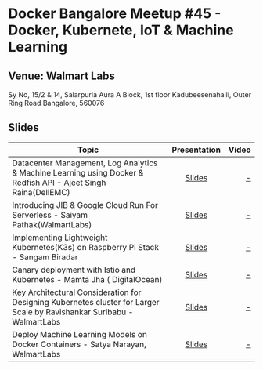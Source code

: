 # Docker Bangalore Meetup #45 - Docker, Kubernete, IoT & Machine Learning

## Venue: Walmart Labs
Sy No, 15/2 & 14, Salarpuria Aura A Block, 1st floor Kadubeesenahalli, Outer Ring Road
Bangalore, 560076

## Slides



| Topic        | Presentation          | Video  |
| ------------- |:-------------:| -----:|
| Datacenter Management, Log Analytics & Machine  Learning using Docker & Redfish API - Ajeet Singh Raina(DellEMC)| [Slides]() | [ - ]() |
|  Introducing JIB & Google Cloud Run For Serverless  - Saiyam Pathak(WalmartLabs)| [Slides](-)| [ - ]()| 
|  Implementing Lightweight Kubernetes(K3s) on Raspberry Pi Stack - Sangam Biradar| [Slides](-)| [ - ]()| 
| Canary deployment with Istio and Kubernetes - Mamta Jha ( DigitalOcean)| [Slides](https://github.com/collabnix/dockerbangalore/blob/master/Canary%20Deployment.pptx.pdf)| [ - ]()| 
| Key Architectural Consideration for Designing Kubernetes cluster for Larger Scale by Ravishankar Suribabu - WalmartLabs|[Slides]()| [ - ]()|
|  Deploy Machine Learning Models on Docker Containers - Satya Narayan, WalmartLabs| [Slides](-)| [ - ]()| 
